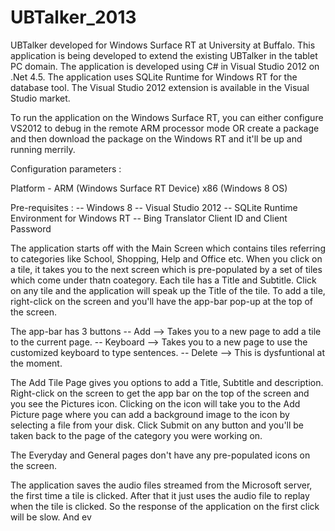 UBTalker_2013
=============

UBTalker developed for Windows Surface RT at University at Buffalo.
This application is being developed to extend the existing UBTalker in the tablet PC domain. 
The application is developed using C# in Visual Studio 2012 on .Net 4.5. 
The application uses SQLite Runtime for Windows RT for the database tool. The Visual Studio 2012 extension is available in the Visual Studio market. 

To run the application on the Windows Surface RT, you can either configure VS2012 to debug in the remote ARM processor mode OR create a package and then download the package on the Windows RT and it'll be up and running merrily.

Configuration parameters : 

Platform - ARM (Windows Surface RT Device)
           x86 (Windows 8 OS)

Pre-requisites : 
-- Windows 8
-- Visual Studio 2012 
-- SQLite Runtime Environment for Windows RT
-- Bing Translator Client ID and Client Password 

The application starts off with the Main Screen which contains tiles referring to categories like School, Shopping, Help and Office etc. 
When you click on a tile, it takes you to the next screen which is pre-populated by a set of tiles which come under thatn coategory. 
Each tile has a Title and Subtitle. 
Click on any tile and the application will speak up the Title of the tile. 
To add a tile, right-click on the screen and you'll have the app-bar pop-up at the top of the screen. 

The app-bar has 3 buttons 
  -- Add --> Takes you to a new page to add a tile to the current page. 
  -- Keyboard --> Takes you to a new page to use the customized keyboard to type sentences.
  -- Delete --> This is dysfuntional at the moment. 

The Add Tile Page gives you options to add a Title, Subtitle and description. 
Right-click on the screen to get the app bar on the top of the screen and you see the Pictures icon. 
Clicking on the icon will take you to the Add Picture page where you can add a background image to the icon by selecting a file from your disk.
Click Submit on any button and you'll be taken back to the page of the category you were working on.

The Everyday and General pages don't have any pre-populated icons on the screen. 

The application saves the audio files streamed from the Microsoft server, the first time a tile is clicked.
After that it just uses the audio file to replay when the tile is clicked. So the response of the application on the first click will be slow. And ev
